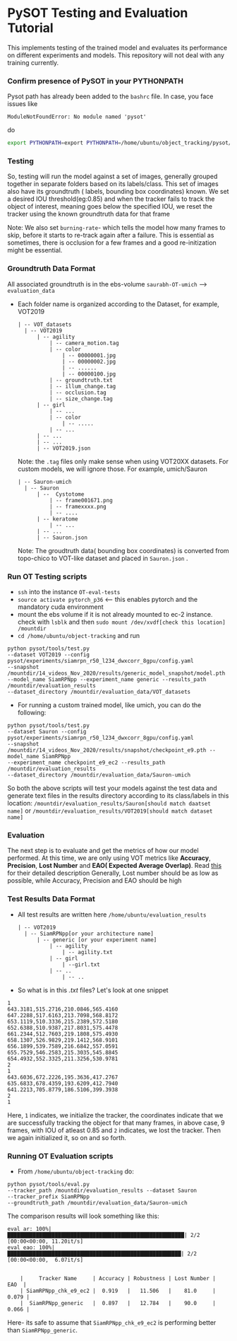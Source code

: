 # PySOT Testing and Evaluation Tutorial

This implements testing of the trained model and evaluates its performance on different experiments and models. This repository will not deal with any training currently.

### Confirm presence of PySOT in your PYTHONPATH
Pysot path has already been added to the `bashrc` file. In case, you face issues like 
```
ModuleNotFoundError: No module named 'pysot'
```
do
```bash
export PYTHONPATH=export PYTHONPATH=/home/ubuntu/object_tracking/pysot/:$PYTHONPATH
```

### Testing
So, testing will run the model against a set of images, generally grouped together in separate folders based on its labels/class. 
This set of images also have its groundtruth ( labels, bounding box coordinates) known. We set a desired IOU threshold(eg:0.85) 
and when the tracker fails to track the object of interest, meaning goes below the specified IOU, we reset the tracker using the known groundtruth data for that frame

Note: We also set `burning-rate`- which tells the model how many frames to skip, before it starts to re-track again after a failure. This is essential
as sometimes, there is occlusion for a few frames and a good re-initization might be essential.

### Groundtruth Data Format

All associated groundtruth is in the ebs-volume `saurabh-OT-umich` --> `evaluation_data`
* Each folder name is organized according to the Dataset, for example, VOT2019


    
    
      | -- VOT_datasets
        | -- VOT2019
            | -- agility
                | -- camera_motion.tag
                | -- color
                    | -- 00000001.jpg
                    | -- 00000002.jpg
                    | -- ......
                    | -- 00000100.jpg
                | -- groundtruth.txt
                | -- illum_change.tag
                | -- occlusion.tag
                | -- size_change.tag
            | -- girl
                | -- ...
                | -- color
                    | -- .....
                | -- ...
            | -- ...
            | -- ...
            | -- VOT2019.json
   Note: the `.tag` files only make sense when using VOT20XX datasets. For custom models, we will ignore those. For example, umich/Sauron
   
   
      | -- Sauron-umich
        | -- Sauron
            | --  Cystotome
                | -- frame001671.png
                | -- framexxxx.png
                | -- ....
            | -- keratome
                | -- ...
            | -- ...
            | -- Sauron.json
            
            
  Note: The groudtruth data( bounding box coordinates) is converted from topo-chico to VOT-like dataset and placed in `Sauron.json` .
  
 
### Run OT Testing scripts
* `ssh` into the instance `OT-eval-tests`
* `source activate pytorch_p36` <-- this enables pytorch and the mandatory cuda environment
* mount the ebs volume if it is not already mounted to ec-2 instance. check with `lsblk` and then `sudo mount /dev/xvdf[check this location] /mountdir`
* `cd /home/ubuntu/object-tracking` and run
```
python pysot/tools/test.py 
--dataset VOT2019 --config pysot/experiments/siamrpn_r50_l234_dwxcorr_8gpu/config.yaml 
--snapshot /mountdir/14_videos_Nov_2020/results/generic_model_snapshot/model.pth 
--model_name SiamRPNpp --experiment_name generic --results_path /mountdir/evaluation_results 
--dataset_directory /mountdir/evaluation_data/VOT_datasets
```
* For running a custom trained model, like umich, you can do the following:
```
python pysot/tools/test.py 
--dataset Sauron --config pysot/experiments/siamrpn_r50_l234_dwxcorr_8gpu/config.yaml 
--snapshot /mountdir/14_videos_Nov_2020/results/snapshot/checkpoint_e9.pth --model_name SiamRPNpp 
--experiment_name checkpoint_e9_ec2 --results_path /mountdir/evaluation_results 
--dataset_directory /mountdir/evaluation_data/Sauron-umich
```

So both the above scripts will test your models against the test data and generate text files in the results directory
according to its class/labels in this location: `/mountdir/evaluation_results/Sauron[should match daatset name]` or `/mountdir/evaluation_results/VOT2019[should match dataset name]`

### Evaluation
The next step is to evaluate and get the metrics of how our model performed. At this time, we are only using VOT metrics like
**Accuracy**, **Precision**, **Lost Number** and **EAO( Expected Average Overlap)**. Read [this](https://openaccess.thecvf.com/content_ICCVW_2019/papers/VOT/Kristan_The_Seventh_Visual_Object_Tracking_VOT2019_Challenge_Results_ICCVW_2019_paper.pdf) for their detailed description
Generally, Lost number should be as low as possible, while Accuracy, Precision and EAO should be high

### Test Results Data Format
* All test results are written here `/home/ubuntu/evaluation_results`


    
      | -- VOT2019
        | -- SiamRPNpp[or your architecture name]
            | -- generic [or your experiment name]
                | -- agility
                    | -- agility.txt
                | -- girl
                    | --girl.txt
                | -- ..
                    | -- ..
* So what is in this *.txt* files?
Let's look at one snippet
```
1
643.3181,515.2716,210.0846,565.4160
647.2288,517.6163,213.7098,568.8172
653.1119,510.3336,215.2389,572.5180
652.6388,510.9387,217.8031,575.4478
661.2344,512.7603,219.1808,575.4930
658.1307,526.9829,219.1412,568.9101
656.1899,539.7589,216.6842,557.0591
655.7529,546.2583,215.3035,545.8845
654.4932,552.3325,211.3256,530.9781
2
1
643.6036,672.2226,195.3636,417.2767
635.6833,678.4359,193.6209,412.7940
641.2213,705.8779,186.5106,399.3938
2
1
```
Here, `1` indicates, we initialize the tracker, the coordinates indicate that we are successfully tracking the object for
that many frames, in above case, 9 frames, with IOU of atleast 0.85 and `2` indicates, we lost the tracker. Then we again initialized it, so on and so forth.   

### Running OT Evaluation scripts
* From `/home/ubuntu/object-tracking` do:
 ```
python pysot/tools/eval.py 
--tracker_path /mountdir/evaluation_results --dataset Sauron 
--tracker_prefix SiamRPNpp 
--groundtruth_path /mountdir/evaluation_data/Sauron-umich
```

The comparison results will look something like this:
```
eval ar: 100%|████████████████████████████████████████████████████████| 2/2 [00:00<00:00, 11.20it/s]
eval eao: 100%|███████████████████████████████████████████████████████| 2/2 [00:00<00:00,  6.07it/s]


    |     Tracker Name     | Accuracy | Robustness | Lost Number |  EAO  |
    | SiamRPNpp_chk_e9_ec2 |  0.919   |   11.506   |    81.0     | 0.079 |
    |  SiamRPNpp_generic   |  0.897   |   12.784   |    90.0     | 0.066 |
```

Here- its safe to assume that `SiamRPNpp_chk_e9_ec2` is performing better than `SiamRPNpp_generic`.

